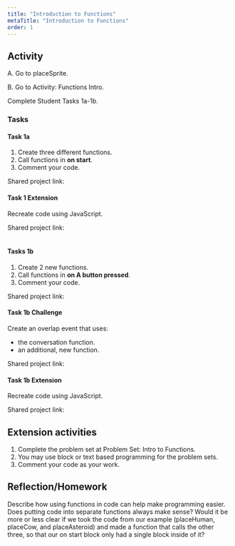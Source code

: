 ```yaml
---
title: "Introduction to Functions"
metaTitle: "Introduction to Functions"
order: 1
---
```


## Activity

A. Go to placeSprite. 

B. Go to Activity: Functions Intro. 

Complete Student Tasks 1a-1b. 

### Tasks

#### Task 1a

1. Create three different functions.
2. Call functions in **on start**.
3. Comment your code.

Shared project link:<br/>

#### Task 1 Extension

Recreate code using JavaScript. 

Shared project link:<br/>  

#### Tasks 1b

1. Create 2 new functions.
2. Call functions in **on A button pressed**.
3. Comment your code.

Shared project link:<br/>

#### Task 1b Challenge

Create an overlap event that uses:

* the conversation function.
* an additional, new function.

Shared project link:<br/>

#### Task 1b Extension

Recreate code using JavaScript.

Shared project link:<br/>

## Extension activities

1. Complete the problem set at Problem Set: Intro to Functions.
2. You may use block or text based programming for the problem sets.
3. Comment your code as your work.

## Reflection/Homework

Describe how using functions in code can help make programming easier.
Does putting code into separate functions always make sense?
Would it be more or less clear if we took the code from our example (placeHuman, placeCow, and placeAsteroid) and made a function that calls the other three, so that our on start block only had a single block inside of it?
